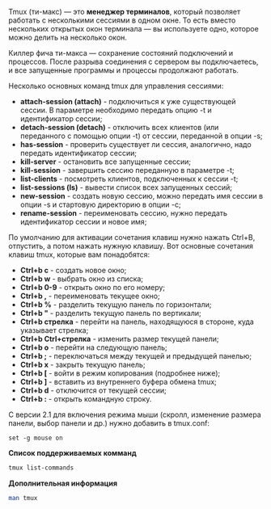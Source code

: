 Tmux (ти-макс) — это **менеджер терминалов**, который позволяет работать с несколькими сессиями в одном окне. То есть вместо нескольких открытых окон терминала — вы используете одно, которое можно делить на несколько окон.

Киллер фича ти-макса — сохранение состояний подключений и процессов. После разрыва соединения с сервером вы подключаетесь, и все запущенные программы и процессы продолжают работать.

Несколько основных команд tmux для управления сессиями:

- **attach-session (attach)** - подключиться к уже существующей сессии. В параметре необходимо передать опцию -t и идентификатор сессии;
- **detach-session (detach)** - отключить всех клиентов (или переданного с помощью опции -t) от сессии, переданной в опции -s;
- **has-session** - проверить существует ли сессия, аналогично, надо передать идентификатор сессии;
- **kill-server** - остановить все запущенные сессии;
- **kill-session** - завершить сессию переданную в параметре -t;
- **list-clients** - посмотреть клиентов, подключенных к сессии -t;
- **list-sessions (ls)** - вывести список всех запущенных сессий;
- **new-session** - создать новую сессию, можно передать имя сессии в опции -s и стартовую директорию в опции -c;
- **rename-session** - переименовать сессию, нужно передать идентификатор сессии и новое имя;

По умолчанию для активации сочетания клавиш нужно нажать Ctrl+B, отпустить, а потом нажать нужную клавишу. Вот основные сочетания клавиш tmux, которые вам понадобятся:

- **Ctrl+b c** - создать новое окно;
- **Ctrl+b w** - выбрать окно из списка;
- **Ctrl+b 0-9** - открыть окно по его номеру;
- **Ctrl+b ,** - переименовать текущее окно;
- **Ctrl+b %** - разделить текущую панель по горизонтали;
- **Ctrl+b "** - разделить текущую панель по вертикали;
- **Ctrl+b стрелка** - перейти на панель, находящуюся в стороне, куда указывает стрелка;
- **Ctrl+b Ctrl+стрелка** - изменить размер текущей панели;
- **Ctrl+b o** - перейти на следующую панель;
- **Ctrl+b ;** - переключаться между текущей и предыдущей панелью;
- **Ctrl+b x** - закрыть текущую панель;
- **Ctrl+b [** - войти в режим копирования (подробнее ниже);
- **Ctrl+b ]** - вставить из внутреннего буфера обмена tmux;
- **Ctrl+b d** - отключится от текущей сессии;
- **Ctrl+b :** - открыть командную строку.

С версии 2.1 для включения режима мыши (скролл, изменение размера панели, выбор панели и др.) нужно добавить в tmux.conf:  
  
```
set -g mouse on
```

**Список поддерживаемых комманд**  
``` bash
tmux list-commands
```  
  
**Дополнительная информация**  
``` bash
man tmux
```